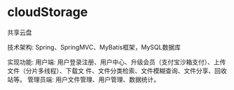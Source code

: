 # cloudStorage
共享云盘


技术架构:
Spring、SpringMVC、MyBatis框架，MySQL数据库


实现功能:
用户端: 用户登录注册、用户中心、升级会员（支付宝沙箱支付）、上传文件（分片多线程）、下载文
件、文件分类检索、文件模糊查询、文件分享、回收站等。
管理员端: 用户文件管理、用户管理、数据统计。
